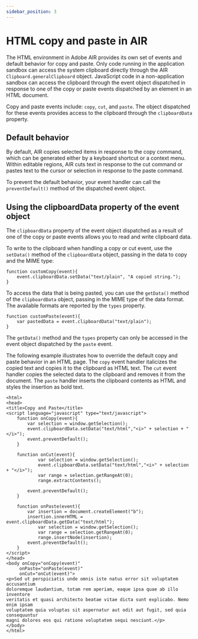 ```yaml
---
sidebar_position: 3
---
```


# HTML copy and paste in AIR

The HTML environment in Adobe AIR provides its own set of events and default
behavior for copy and paste. Only code running in the application sandbox can
access the system clipboard directly through the AIR
`Clipboard.generalClipboard` object. JavaScript code in a non-application
sandbox can access the clipboard through the event object dispatched in response
to one of the copy or paste events dispatched by an element in an HTML document.

Copy and paste events include: `copy`, `cut`, and `paste`. The object dispatched
for these events provides access to the clipboard through the `clipboardData`
property.

## Default behavior

By default, AIR copies selected items in response to the copy command, which can
be generated either by a keyboard shortcut or a context menu. Within editable
regions, AIR cuts text in response to the cut command or pastes text to the
cursor or selection in response to the paste command.

To prevent the default behavior, your event handler can call the
`preventDefault()` method of the dispatched event object.

## Using the clipboardData property of the event object

The `clipboardData` property of the event object dispatched as a result of one
of the copy or paste events allows you to read and write clipboard data.

To write to the clipboard when handling a copy or cut event, use the `setData()`
method of the `clipboardData` object, passing in the data to copy and the MIME
type:

```
function customCopy(event){
	event.clipboardData.setData("text/plain", "A copied string.");
}
```

To access the data that is being pasted, you can use the `getData()` method of
the `clipboardData` object, passing in the MIME type of the data format. The
available formats are reported by the `types` property.

```
function customPaste(event){
	var pastedData = event.clipboardData("text/plain");
}
```

The `getData()` method and the `types` property can only be accessed in the
event object dispatched by the `paste` event.

The following example illustrates how to override the default copy and paste
behavior in an HTML page. The `copy` event handler italicizes the copied text
and copies it to the clipboard as HTML text. The `cut` event handler copies the
selected data to the clipboard and removes it from the document. The `paste`
handler inserts the clipboard contents as HTML and styles the insertion as bold
text.

```
<html>
<head>
<title>Copy and Paste</title>
<script language="javascript" type="text/javascript">
    function onCopy(event){
        var selection = window.getSelection();
        event.clipboardData.setData("text/html","<i>" + selection + "</i>");
        event.preventDefault();
    }

    function onCut(event){
            var selection = window.getSelection();
            event.clipboardData.setData("text/html","<i>" + selection + "</i>");
            var range = selection.getRangeAt(0);
            range.extractContents();

        event.preventDefault();
    }

    function onPaste(event){
        var insertion = document.createElement("b");
        insertion.innerHTML = event.clipboardData.getData("text/html");
            var selection = window.getSelection();
            var range = selection.getRangeAt(0);
            range.insertNode(insertion);
        event.preventDefault();
    }
</script>
</head>
<body onCopy="onCopy(event)"
     onPaste="onPaste(event)"
     onCut="onCut(event)">
<p>Sed ut perspiciatis unde omnis iste natus error sit voluptatem accusantium
doloremque laudantium, totam rem aperiam, eaque ipsa quae ab illo inventore
veritatis et quasi architecto beatae vitae dicta sunt explicabo. Nemo enim ipsam
voluptatem quia voluptas sit aspernatur aut odit aut fugit, sed quia consequuntur
magni dolores eos qui ratione voluptatem sequi nesciunt.</p>
</body>
</html>
```
